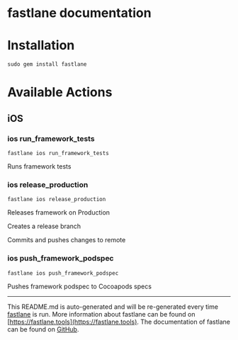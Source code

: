 fastlane documentation
================
# Installation
```
sudo gem install fastlane
```
# Available Actions
## iOS
### ios run_framework_tests
```
fastlane ios run_framework_tests
```
Runs framework tests
### ios release_production
```
fastlane ios release_production
```
Releases framework on Production

Creates a release branch

Commits and pushes changes to remote
### ios push_framework_podspec
```
fastlane ios push_framework_podspec
```
Pushes framework podspec to Cocoapods specs

----

This README.md is auto-generated and will be re-generated every time [fastlane](https://fastlane.tools) is run.
More information about fastlane can be found on [https://fastlane.tools](https://fastlane.tools).
The documentation of fastlane can be found on [GitHub](https://github.com/fastlane/fastlane/tree/master/fastlane).

